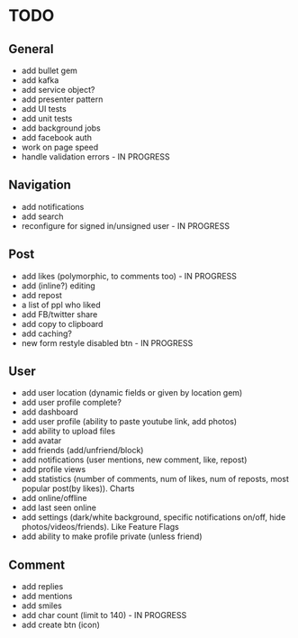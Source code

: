 # TODO

## General
- add bullet gem
- add kafka
- add service object?
- add presenter pattern
- add UI tests
- add unit tests
- add background jobs
- add facebook auth
- work on page speed
- handle validation errors - IN PROGRESS


## Navigation
- add notifications
- add search
- reconfigure for signed in/unsigned user - IN PROGRESS

## Post
- add likes (polymorphic, to comments too) - IN PROGRESS
- add (inline?) editing
- add repost
- a list of ppl who liked
- add FB/twitter share
- add copy to clipboard
- add caching?
- new form restyle disabled btn - IN PROGRESS

## User
- add user location (dynamic fields or given by location gem)
- add user profile complete?
- add dashboard
- add user profile (ability to paste youtube link, add photos)
- add ability to upload files
- add avatar
- add friends (add/unfriend/block)
- add notifications (user mentions, new comment, like, repost)
- add profile views
- add statistics (number of comments, num of likes, num of reposts, most popular post(by likes)). Charts
- add online/offline
- add last seen online
- add settings (dark/white background, specific notifications on/off, hide photos/videos/friends). Like Feature Flags
- add ability to make profile private (unless friend)


## Comment
- add replies
- add mentions
- add smiles
- add char count (limit to 140) - IN PROGRESS
- add create btn (icon)
